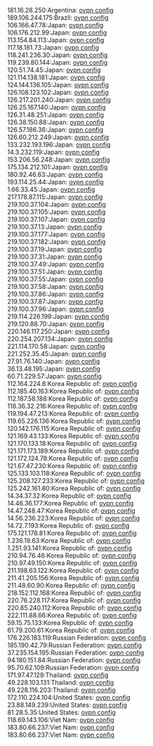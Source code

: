 181.16.28.250:Argentina: [ovpn config](vpn/181_16_28_250.ovpn)  
189.106.244.175:Brazil: [ovpn config](vpn/189_106_244_175.ovpn)  
106.166.47.78:Japan: [ovpn config](vpn/106_166_47_78.ovpn)  
106.176.212.99:Japan: [ovpn config](vpn/106_176_212_99.ovpn)  
113.154.84.113:Japan: [ovpn config](vpn/113_154_84_113.ovpn)  
117.18.181.73:Japan: [ovpn config](vpn/117_18_181_73.ovpn)  
118.241.236.30:Japan: [ovpn config](vpn/118_241_236_30.ovpn)  
119.239.80.144:Japan: [ovpn config](vpn/119_239_80_144.ovpn)  
120.51.74.45:Japan: [ovpn config](vpn/120_51_74_45.ovpn)  
121.114.138.181:Japan: [ovpn config](vpn/121_114_138_181.ovpn)  
124.144.136.105:Japan: [ovpn config](vpn/124_144_136_105.ovpn)  
126.108.123.102:Japan: [ovpn config](vpn/126_108_123_102.ovpn)  
126.217.201.240:Japan: [ovpn config](vpn/126_217_201_240.ovpn)  
126.25.167.140:Japan: [ovpn config](vpn/126_25_167_140.ovpn)  
126.31.48.251:Japan: [ovpn config](vpn/126_31_48_251.ovpn)  
126.38.150.88:Japan: [ovpn config](vpn/126_38_150_88.ovpn)  
126.57.186.36:Japan: [ovpn config](vpn/126_57_186_36.ovpn)  
126.60.212.249:Japan: [ovpn config](vpn/126_60_212_249.ovpn)  
133.232.193.196:Japan: [ovpn config](vpn/133_232_193_196.ovpn)  
14.3.232.119:Japan: [ovpn config](vpn/14_3_232_119.ovpn)  
153.206.56.248:Japan: [ovpn config](vpn/153_206_56_248.ovpn)  
175.134.212.101:Japan: [ovpn config](vpn/175_134_212_101.ovpn)  
180.92.46.63:Japan: [ovpn config](vpn/180_92_46_63.ovpn)  
193.114.25.44:Japan: [ovpn config](vpn/193_114_25_44.ovpn)  
1.66.33.45:Japan: [ovpn config](vpn/1_66_33_45.ovpn)  
217.178.87.115:Japan: [ovpn config](vpn/217_178_87_115.ovpn)  
219.100.37.104:Japan: [ovpn config](vpn/219_100_37_104.ovpn)  
219.100.37.105:Japan: [ovpn config](vpn/219_100_37_105.ovpn)  
219.100.37.107:Japan: [ovpn config](vpn/219_100_37_107.ovpn)  
219.100.37.13:Japan: [ovpn config](vpn/219_100_37_13.ovpn)  
219.100.37.177:Japan: [ovpn config](vpn/219_100_37_177.ovpn)  
219.100.37.182:Japan: [ovpn config](vpn/219_100_37_182.ovpn)  
219.100.37.19:Japan: [ovpn config](vpn/219_100_37_19.ovpn)  
219.100.37.31:Japan: [ovpn config](vpn/219_100_37_31.ovpn)  
219.100.37.49:Japan: [ovpn config](vpn/219_100_37_49.ovpn)  
219.100.37.51:Japan: [ovpn config](vpn/219_100_37_51.ovpn)  
219.100.37.55:Japan: [ovpn config](vpn/219_100_37_55.ovpn)  
219.100.37.58:Japan: [ovpn config](vpn/219_100_37_58.ovpn)  
219.100.37.86:Japan: [ovpn config](vpn/219_100_37_86.ovpn)  
219.100.37.87:Japan: [ovpn config](vpn/219_100_37_87.ovpn)  
219.100.37.96:Japan: [ovpn config](vpn/219_100_37_96.ovpn)  
219.114.226.199:Japan: [ovpn config](vpn/219_114_226_199.ovpn)  
219.120.88.70:Japan: [ovpn config](vpn/219_120_88_70.ovpn)  
220.146.117.250:Japan: [ovpn config](vpn/220_146_117_250.ovpn)  
220.254.207.134:Japan: [ovpn config](vpn/220_254_207_134.ovpn)  
221.114.170.58:Japan: [ovpn config](vpn/221_114_170_58.ovpn)  
221.252.35.45:Japan: [ovpn config](vpn/221_252_35_45.ovpn)  
27.91.76.140:Japan: [ovpn config](vpn/27_91_76_140.ovpn)  
36.13.48.195:Japan: [ovpn config](vpn/36_13_48_195.ovpn)  
60.71.229.57:Japan: [ovpn config](vpn/60_71_229_57.ovpn)  
112.164.224.8:Korea Republic of: [ovpn config](vpn/112_164_224_8.ovpn)  
112.185.40.163:Korea Republic of: [ovpn config](vpn/112_185_40_163.ovpn)  
112.187.58.188:Korea Republic of: [ovpn config](vpn/112_187_58_188.ovpn)  
118.36.32.216:Korea Republic of: [ovpn config](vpn/118_36_32_216.ovpn)  
119.194.47.213:Korea Republic of: [ovpn config](vpn/119_194_47_213.ovpn)  
119.65.226.136:Korea Republic of: [ovpn config](vpn/119_65_226_136.ovpn)  
120.142.176.115:Korea Republic of: [ovpn config](vpn/120_142_176_115.ovpn)  
121.169.43.133:Korea Republic of: [ovpn config](vpn/121_169_43_133.ovpn)  
121.170.133.18:Korea Republic of: [ovpn config](vpn/121_170_133_18.ovpn)  
121.171.173.189:Korea Republic of: [ovpn config](vpn/121_171_173_189.ovpn)  
121.172.124.78:Korea Republic of: [ovpn config](vpn/121_172_124_78.ovpn)  
121.67.47.230:Korea Republic of: [ovpn config](vpn/121_67_47_230.ovpn)  
125.133.103.118:Korea Republic of: [ovpn config](vpn/125_133_103_118.ovpn)  
125.208.127.233:Korea Republic of: [ovpn config](vpn/125_208_127_233.ovpn)  
125.242.161.80:Korea Republic of: [ovpn config](vpn/125_242_161_80.ovpn)  
14.34.37.32:Korea Republic of: [ovpn config](vpn/14_34_37_32.ovpn)  
14.46.36.177:Korea Republic of: [ovpn config](vpn/14_46_36_177.ovpn)  
14.47.248.47:Korea Republic of: [ovpn config](vpn/14_47_248_47.ovpn)  
14.56.236.223:Korea Republic of: [ovpn config](vpn/14_56_236_223.ovpn)  
14.72.7.193:Korea Republic of: [ovpn config](vpn/14_72_7_193.ovpn)  
175.121.178.81:Korea Republic of: [ovpn config](vpn/175_121_178_81.ovpn)  
1.236.19.63:Korea Republic of: [ovpn config](vpn/1_236_19_63.ovpn)  
1.251.93.141:Korea Republic of: [ovpn config](vpn/1_251_93_141.ovpn)  
210.94.76.46:Korea Republic of: [ovpn config](vpn/210_94_76_46.ovpn)  
210.97.49.150:Korea Republic of: [ovpn config](vpn/210_97_49_150.ovpn)  
211.198.63.122:Korea Republic of: [ovpn config](vpn/211_198_63_122.ovpn)  
211.41.205.156:Korea Republic of: [ovpn config](vpn/211_41_205_156.ovpn)  
211.48.60.90:Korea Republic of: [ovpn config](vpn/211_48_60_90.ovpn)  
218.152.112.168:Korea Republic of: [ovpn config](vpn/218_152_112_168.ovpn)  
220.76.228.117:Korea Republic of: [ovpn config](vpn/220_76_228_117.ovpn)  
220.85.240.112:Korea Republic of: [ovpn config](vpn/220_85_240_112.ovpn)  
222.111.88.66:Korea Republic of: [ovpn config](vpn/222_111_88_66.ovpn)  
59.15.75.133:Korea Republic of: [ovpn config](vpn/59_15_75_133.ovpn)  
61.79.200.61:Korea Republic of: [ovpn config](vpn/61_79_200_61.ovpn)  
176.226.183.119:Russian Federation: [ovpn config](vpn/176_226_183_119.ovpn)  
185.190.42.79:Russian Federation: [ovpn config](vpn/185_190_42_79.ovpn)  
37.235.154.195:Russian Federation: [ovpn config](vpn/37_235_154_195.ovpn)  
94.180.151.84:Russian Federation: [ovpn config](vpn/94_180_151_84.ovpn)  
95.70.62.109:Russian Federation: [ovpn config](vpn/95_70_62_109.ovpn)  
171.97.47.129:Thailand: [ovpn config](vpn/171_97_47_129.ovpn)  
49.228.103.131:Thailand: [ovpn config](vpn/49_228_103_131.ovpn)  
49.228.116.203:Thailand: [ovpn config](vpn/49_228_116_203.ovpn)  
172.110.224.104:United States: [ovpn config](vpn/172_110_224_104.ovpn)  
23.88.149.239:United States: [ovpn config](vpn/23_88_149_239.ovpn)  
81.28.5.35:United States: [ovpn config](vpn/81_28_5_35.ovpn)  
118.69.143.106:Viet Nam: [ovpn config](vpn/118_69_143_106.ovpn)  
183.80.66.237:Viet Nam: [ovpn config](vpn/183_80_66_237.ovpn)  
183.80.66.237:Viet Nam: [ovpn config](vpn/183_80_66_237.ovpn)  
